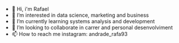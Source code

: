 - 👋 Hi, i'm Rafael
- 👀 I’m interested in data science, marketing and business
- 🌱 I’m currently learning systems analysis and development
- 💞️ I’m looking to collaborate in carrer and personal desenvolviment
- 📫 How to reach me instagram: andrade_rafa93

<!---
andrade-rafa/andrade-rafa is a ✨ special ✨ repository because its `README.md` (this file) appears on your GitHub profile.
You can click the Preview link to take a look at your changes.
--->
